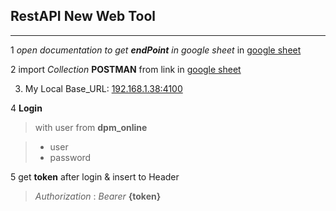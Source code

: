 ## __RestAPI New Web Tool__
--------------------------------

1 *open documentation to get __endPoint__ in google sheet* in [google sheet](https://docs.google.com/spreadsheets/d/1AGmod0OzPZA5B6D4CSoND3r0uRyzM7IXqRsulJcW-xw/edit?usp=sharing)

2 import *Collection* __POSTMAN__ from link in [google sheet](https://docs.google.com/spreadsheets/d/1AGmod0OzPZA5B6D4CSoND3r0uRyzM7IXqRsulJcW-xw/edit?usp=sharing)

3. My Local Base_URL: [192.168.1.38:4100](192.168.1.38:4100)

4 **Login**
> with user from **dpm_online**

> * user
> * password

5 get __token__ after login & insert to Header
> *Authorization* : _Bearer_ __{token}__
